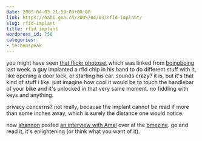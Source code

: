 ```yaml
---
date: 2005-04-03 21:59:03+00:00
link: https://habi.gna.ch/2005/04/03/rfid-implant/
slug: rfid-implant
title: rfid implant
wordpress_id: 756
categories:
- technospeak
---
```



you might have seen [that flickr photoset](https://www.flickr.com/photos/28129213@N00/sets/181299) which was linked from [boingboing](https://boingboing.net/2005/03/23/rfid_self_implant_fo.html) last week.
a guy implanted a rfid chip in his hand to do different stuff with it, like opening a door lock, or starting his car.
sounds crazy?
it is, but it's that kind of stuff i like.
just imagine how cool it would be to touch the handlebar of your bike and it's unlocked in that very same moment.
no fiddling with keys and anything.
  
privacy concerns? not really, because the implant cannot be read if more than some inches away, which is surely the distance one would notice.
  
now [shannon](http://www.zentastic.com/) posted [an interview with Amal](http://www.bmezine.com/news/presenttense/20050330.html) over at the [bmezine](http://www.bmezine.com/).
go and read it, it's enlightening (or think what you want of it).